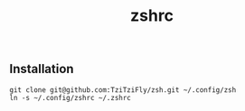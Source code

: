 <h1 align="center">zshrc</h1>
<br>

Installation
------------

    git clone git@github.com:TziTziFly/zsh.git ~/.config/zsh
    ln -s ~/.config/zshrc ~/.zshrc
